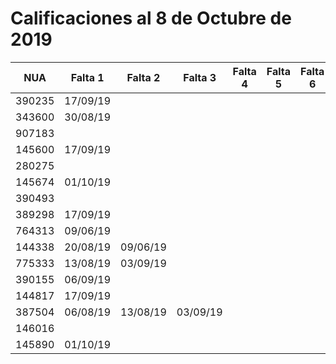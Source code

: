 # Calificaciones al 8 de Octubre de 2019

| NUA    | Falta 1  | Falta 2  | Falta 3  | Falta 4 | Falta 5 | Falta 6 | P1  | P2 |
|--------|----------|----------|----------|---------|---------|---------|-----|----|
| 390235 | 17/09/19 |          |          |         |         |         | 7.5 | 8  |
| 343600 | 30/08/19 |          |          |         |         |         | 10  | 10 |
| 907183 |          |          |          |         |         |         | 10  | 9  |
| 145600 | 17/09/19 |          |          |         |         |         | 10  | 10 |
| 280275 |          |          |          |         |         |         | 9   | 8  |
| 145674 | 01/10/19 |          |          |         |         |         | 10  | 10 |
| 390493 |          |          |          |         |         |         | 8.5 | 9  |
| 389298 | 17/09/19 |          |          |         |         |         | 7.5 | 8  |
| 764313 | 09/06/19 |          |          |         |         |         | 9   | 10 |
| 144338 | 20/08/19 | 09/06/19 |          |         |         |         | 8.5 | 9  |
| 775333 | 13/08/19 | 03/09/19 |          |         |         |         | 10  | 10 |
| 390155 | 06/09/19 |          |          |         |         |         | 10  | 10 |
| 144817 | 17/09/19 |          |          |         |         |         | 9   | 10 |
| 387504 | 06/08/19 | 13/08/19 | 03/09/19 |         |         |         | 9   | 10 |
| 146016 |          |          |          |         |         |         | 9   | 8  |
| 145890 | 01/10/19 |          |          |         |         |         | 10  | 9  |
